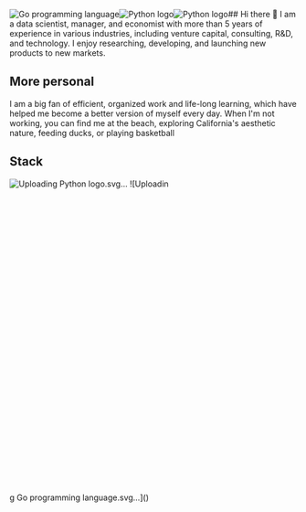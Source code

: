 ![Go programming language](https://github.com/FedorDukhnovskiy/FedorDukhnovskiy/assets/126192788/f30b5778-8c3b-4fdf-824a-93486249ab4e)![Python logo](https://github.com/FedorDukhnovskiy/FedorDukhnovskiy/assets/126192788/ca338945-c0be-4663-8906-13109b73d887)![Python logo](https://github.com/FedorDukhnovskiy/FedorDukhnovskiy/assets/126192788/9967df88-09ce-4caf-9815-a4ba39040974)## Hi there 👋
I am a data scientist, manager, and economist with more than 5 years of experience in various industries, including venture capital, consulting, R&D, and technology. I enjoy researching, developing, and launching new products to new markets. 

## More personal
I am a big fan of efficient, organized work and life-long learning, which have helped me become a better version of myself every day. When I'm not working, you can find me at the beach, exploring California's aesthetic nature, feeding ducks, or playing basketball


## Stack
![Uploading Python<svg xmlns="http://www.w3.org/2000/svg" viewBox="0 0 48 48" width="500px" height="500px"><path fill="#0277BD" d="M24.047,5c-1.555,0.005-2.633,0.142-3.936,0.367c-3.848,0.67-4.549,2.077-4.549,4.67V14h9v2H15.22h-4.35c-2.636,0-4.943,1.242-5.674,4.219c-0.826,3.417-0.863,5.557,0,9.125C5.851,32.005,7.294,34,9.931,34h3.632v-5.104c0-2.966,2.686-5.896,5.764-5.896h7.236c2.523,0,5-1.862,5-4.377v-8.586c0-2.439-1.759-4.263-4.218-4.672C27.406,5.359,25.589,4.994,24.047,5z M19.063,9c0.821,0,1.5,0.677,1.5,1.502c0,0.833-0.679,1.498-1.5,1.498c-0.837,0-1.5-0.664-1.5-1.498C17.563,9.68,18.226,9,19.063,9z"/><path fill="#FFC107" d="M23.078,43c1.555-0.005,2.633-0.142,3.936-0.367c3.848-0.67,4.549-2.077,4.549-4.67V34h-9v-2h9.343h4.35c2.636,0,4.943-1.242,5.674-4.219c0.826-3.417,0.863-5.557,0-9.125C41.274,15.995,39.831,14,37.194,14h-3.632v5.104c0,2.966-2.686,5.896-5.764,5.896h-7.236c-2.523,0-5,1.862-5,4.377v8.586c0,2.439,1.759,4.263,4.218,4.672C19.719,42.641,21.536,43.006,23.078,43z M28.063,39c-0.821,0-1.5-0.677-1.5-1.502c0-0.833,0.679-1.498,1.5-1.498c0.837,0,1.5,0.664,1.5,1.498C29.563,38.32,28.899,39,28.063,39z"/></svg> logo.svg…]()
![Uploadin<?xml version="1.0" encoding="utf-8"?>
<!-- Generator: Adobe Illustrator 19.0.0, SVG Export Plug-In . SVG Version: 6.00 Build 0)  -->
<svg version="1.1" id="Layer_1" xmlns="http://www.w3.org/2000/svg" xmlns:xlink="http://www.w3.org/1999/xlink" x="0px" y="0px"
	 viewBox="-393 31 500 500" style="enable-background:new -393 31 500 500;" xml:space="preserve">
<style type="text/css">
	.st0{fill:#F6D2A2;}
	.st1{fill:#69D7E2;}
	.st2{fill:#FFFFFF;}
	.st3{fill:#231F20;}
</style>
<g id="XMLID_52_">
	<path id="XMLID_54_" class="st0" d="M-273.5,296.1c0.5,10.8,11.3,5.8,16.1,2.4c4.6-3.2,6-0.5,6.4-6.8c0.3-4.2,0.7-8.3,0.5-12.5
		c-7-0.6-14.6,1-20.3,5.2C-273.8,286.6-279.3,293.5-273.5,296.1"/>
	<path id="XMLID_55_" class="st0" d="M-58.6,428.7c8.3,5.1,23.5,20.6,11,28.2c-11.9,10.9-18.6-12-29.1-15.2
		C-72.2,435.5-66.5,429.8-58.6,428.7z"/>
	<path id="XMLID_56_" class="st0" d="M-206.6,446.1c-9.7,1.5-15.2,10.3-23.4,14.8c-7.6,4.5-10.6-1.5-11.2-2.7
		c-1.2-0.5-1,0.5-2.9-1.4c-7.1-11.2,7.3-19.4,14.9-24.9C-218.8,429.8-212.2,438.9-206.6,446.1z"/>
	<path id="XMLID_57_" class="st0" d="M-12.6,294.7c-0.5,10.8-11.3,5.8-16.1,2.4c-4.6-3.2-6-0.5-6.4-6.8c-0.3-4.2-0.7-8.3-0.5-12.5
		c7-0.6,14.6,1,20.3,5.2C-12.4,285.2-6.8,292.1-12.6,294.7"/>
	<path id="XMLID_58_" class="st1" d="M-41.2,163.2C-3.8,150-33,98.8-65.6,121.4c-21.4-18.3-50.8-21.7-81.7-21.7
		c-30.3,2.4-59.1,8-79.2,25.5c-32.5-20.9-62.4,29.3-24.3,42c-10.7,41.5,1.5,83.8-0.2,126c-1.6,37.9-11.5,88.7,9.5,122.7
		c17.9,29.1,56.4,39.5,88.2,40.6c40.5,1.5,89.6-8.5,109.3-47.7c18.8-37.4,13.6-84,11.2-124.3C-35.1,243.8-30.6,202.5-41.2,163.2z"/>
	<path id="XMLID_67_" d="M-9.8,288.3c-1-2.2-3-4.7-4.9-6.1c-4.8-3.5-11-5.3-17.4-5.5c-0.2-6.5-0.4-13.6-0.4-22.6v-8.2
		c-0.1-25.8-0.4-37.1-1.9-51.2c-1.2-11.1-2.9-21.4-5.4-31c8.5-3.2,14-8.6,16.2-15.5c2.1-6.4,1-13.6-2.5-20
		c-3.7-6.3-9.5-11-16.3-12.9c-7.3-2-15.3-0.5-22.9,4.6c-6.8-5.8-14.7-10.2-23.5-13.5c-15.6-5.8-33.7-8-58.3-8v1l-0.1-1
		c-26.3,2.1-45.8,6.2-61.9,14c-6.5,3.1-12.3,6.9-17.3,11.3c-7.7-4.8-15.8-6-23.2-3.7c-6.9,2.1-12.9,7-16.4,13.4
		c-3.6,6.4-4.4,13.7-2,20c2.4,6.3,8,11.2,16.2,14.2c-2.6,10.6-4,21.8-4.2,34.1c-0.2,12,0.3,21.7,2.2,43.5
		c1.4,16.2,1.9,23.7,2.1,32.7c-7.1-0.3-14.2,1.6-19.6,5.4c-1.9,1.4-4,3.8-4.9,6.1c-1.4,2.9-0.8,5.5,1.9,7.1c0.4,5,3.2,7.3,7.5,6.9
		c3.1-0.3,6.9-2,10.2-4.3c0.7-0.5,1.5-0.9,2.2-1.3c0.3-0.1,0.5-0.2,0.8-0.3c0,0,0.6-0.2,0.8-0.3c0.3-0.1,0.6-0.2,0.8-0.4
		c-0.2,4.9-0.6,10.1-1.6,21.8c-1,13.2-1.6,20.4-1.8,28.5c-0.9,29.9,2.6,51.7,13.3,69c3.4,5.4,7.4,10.3,12.3,14.7
		c-0.9,0.6-4.9,3.6-6.2,4.5c-4.4,3.4-7.4,6.2-9.2,9.3c-2.3,4.1-2.3,8.2,0.3,12.5l0.1,0.1l0.1,0.1c1.2,1.2,1.8,1.5,2.6,1.5h0.1h0.2
		c0.1,0.2,0.2,0.3,0.3,0.5c0.3,0.5,0.6,0.9,0.9,1.4c2.6,3,6.3,3.8,11.2,0.8c2.6-1.4,4.5-2.9,8.5-6.3c0.1-0.1,0.1-0.1,0.2-0.2
		c6.4-5.4,9.5-7.4,14.2-8.2l1.7-0.3c0.6,0.3,1.3,0.5,2,0.8c14.9,6,32.1,9.2,49.6,9.8c22.6,0.8,44.4-2,62.8-8.7
		c4.9-1.8,9.5-3.9,13.9-6.2c2.7,1,5,3.2,9.4,8.4c0.2,0.2,0.2,0.2,0.3,0.4c0.2,0.2,0.2,0.3,0.3,0.4c0.2,0.3,0.5,0.5,0.7,0.8
		c3.5,4.1,5.8,6.1,8.4,7.2c3.5,1.5,6.8,0.7,10.3-2.4c6.1-3.8,6.5-9.6,2.5-16.3c-2.8-4.7-7.7-9.6-12.4-12.8
		c5.4-5.3,10.2-11.7,13.8-19c10.1-20.1,13.9-43.6,13.7-73.7c-0.1-10.7-0.5-20-1.7-37.8v-0.5c0.5,0.2,1,0.5,1.6,0.9
		c3.2,2.2,7,4,10.2,4.3c4.3,0.4,7.1-1.9,7.5-6.9C-8.9,293.9-8.4,291.3-9.8,288.3z M-43.1,117.6c6.3,1.7,11.7,6.1,15.1,11.9
		c3.4,5.9,4.3,12.5,2.4,18.3c-2,6.2-7,11.1-14.9,14c-1.6-5.7-3.5-11.2-5.5-16.5c3-2.6,4.5-5.9,2.1-10.5s-6.6-5.1-10.9-3.8
		c-2.7-3.6-5.8-6.7-8.9-9.6C-56.8,117-49.7,115.8-43.1,117.6z M-266.3,153c-2.2-5.7-1.5-12.4,1.9-18.2c3.4-5.9,8.8-10.5,15.3-12.4
		c6.7-2,13.9-1,21,3.1c-4.1,3.7-7.7,7.9-10.9,12.5c-5.4-2.8-11-3.4-14.1,2.4c-3.2,6.2,0.5,10.1,5.9,13c-0.7,1.8-1.5,3.7-2.1,5.5
		c-0.7,2.3-1.5,4.7-2.1,7.1C-259.1,163.1-264.1,158.6-266.3,153z M-253.6,295.7c-0.1,0-0.7,0.2-0.7,0.3c-0.3,0.1-0.6,0.2-0.9,0.4
		c-0.8,0.3-1.7,0.8-2.5,1.5c-2.9,2.1-6.5,3.7-9.2,3.9c-3.1,0.3-4.9-1-5.2-4.8c2.2-0.7,3.1-1.3,4-2.5l-1.7-1.3
		c-0.6,0.8-1.3,1.2-3.1,1.8c-0.1,0-0.1,0-0.2,0.1c-1.7-0.9-2-2.4-1-4.5c0.8-1.9,2.7-4.1,4.3-5.2c5-3.7,11.7-5.4,18.4-5
		c0,2.6,0.1,5.2,0,7.7c0,0.3,0,0.5-0.1,0.8c-0.1,1.5-0.1,2.1-0.2,2.8C-252.3,294.7-252.5,295.1-253.6,295.7z M-222,453.7
		c-0.1,0.1-0.1,0.1-0.2,0.2c-3.9,3.4-5.8,4.7-8.2,6.1c-4,2.4-6.7,1.9-8.6-0.4c-0.3-0.3-0.5-0.7-0.7-1c-0.1-0.1-0.2-0.3-0.3-0.4
		c0,0,0,0,0-0.1c0.2-1.9,0.9-3.2,2.8-6.2c0.1-0.1,0.1-0.1,0.1-0.2c1.2-1.7,1.7-2.6,2.2-3.8l-1.9-0.8c-0.4,0.9-0.9,1.8-2,3.5
		c-0.1,0.1-0.1,0.1-0.1,0.2c-1.9,2.7-2.7,4.4-3.1,6.3h-0.1c0,0,0,0-0.1,0h-0.2c-0.2-0.1-0.5-0.3-0.9-0.7c-4.1-6.5-0.8-12,8.4-19
		c1.2-0.8,5-3.6,6.1-4.4c0.2,0,0.4-0.1,0.6-0.2c5.7,4.8,12.3,9,19.6,12.5c0,0.1,0.1,0.2,0.2,0.3C-212.8,446.5-216.1,448.7-222,453.7
		z M-46.2,442.3c3.2,5.4,3.1,9.8-0.9,12.9c-0.3-0.6-0.5-1.4-0.9-2.4c0-0.1,0-0.1-0.1-0.2c-1.5-4-2.4-5.7-4.2-7.5l-1.5,1.5
		c1.6,1.5,2.3,3,3.8,6.7c0,0.1,0,0.1,0.1,0.2c0.5,1.4,0.8,2.2,1.2,2.9c-2.7,2.3-5.1,2.7-7.6,1.6c-2.2-0.9-4.3-2.9-7.6-6.7
		c-0.2-0.2-0.4-0.5-0.6-0.8c-0.1-0.1-0.2-0.2-0.3-0.4c-0.2-0.2-0.2-0.2-0.3-0.4c-3.9-4.5-6.2-6.9-8.7-8.3
		c5.9-3.4,11.1-7.1,15.8-11.5C-53.8,433-48.9,437.8-46.2,442.3z M-44.7,408.3c-9,18.1-24.9,30.9-46.3,38.6
		c-18.2,6.6-39.8,9.3-62.1,8.5c-38.4-1.4-71.7-14.8-87.3-40.1c-10.5-16.9-13.9-38.3-13-67.9c0.3-8.1,0.7-15.3,1.8-28.5
		c1.2-14.9,1.5-19.2,1.8-25.9c0.2-4.8,0.2-9.7,0.1-15c-0.2-9.2-0.7-16.5-2.1-33c-1.9-21.8-2.4-31.3-2.2-43.2
		c0.3-15.7,2.4-29.5,6.8-42.6c7.1-21.3,20.2-35.6,39.1-44.9c15.8-7.7,35-11.7,61-13.8c24.4,0,42.2,2.2,57.6,7.9
		c18.4,6.8,32.1,18.7,41.6,37.1c6.1,14.9,9.6,30.9,11.5,49.3c1.5,14,1.8,25.3,1.9,51v8.2c0.1,12.7,0.3,21.6,0.8,30.5
		c0.2,3.5,0.3,4.9,0.8,13.2c1.2,17.8,1.6,27,1.7,37.7C-31,365.4-34.8,388.6-44.7,408.3z M-12.7,293.7L-12.7,293.7
		c-0.1,0-0.2-0.1-0.3-0.1c-1.9-0.6-2.5-1-3.1-1.8l-1.7,1.3c0.9,1.3,1.9,1.8,4,2.5c-0.4,3.8-2.2,5.1-5.2,4.8
		c-2.7-0.2-6.3-1.9-9.2-3.9c-0.8-0.6-1.7-1-2.5-1.5c-0.1,0-0.2-0.1-0.3-0.1c-0.4-5.8-0.4-7.2-0.6-10.3c-0.1-1.9-0.2-3.8-0.3-5.7
		c5.9,0.1,11.6,1.9,16,5.1c1.6,1.2,3.5,3.4,4.3,5.2C-10.7,291.2-10.9,292.7-12.7,293.7z"/>
	<path id="XMLID_68_" class="st2" d="M-131.4,207.7c0.1,5.3,1.2,11.2,0.2,16.9c-1.5,2.7-4.2,3-6.6,4.1c-3.4-0.5-6.2-2.7-7.5-5.9
		c-0.8-6.4,0.2-12.5,0.5-18.8c0-0.2,4,0.1,7.5,1.2C-134.2,206.1-131.4,207.6-131.4,207.7z"/>
	<path id="XMLID_69_" class="st2" d="M-161,208.2c-2.9,11.1,3.9,29.2,15.1,14.3c-0.8-6.3,0.1-12.4,0.4-18.5
		C-145.4,203.5-160.9,207.4-161,208.2z"/>
	<path id="XMLID_73_" d="M-130.1,212.7c-0.2-3.1-0.3-4.4-0.3-6V206l-0.7-0.2l-13.2-4.1V201l-1.4,0.3h-0.1v0.1l-14.9,3.8l-0.5,0.1
		l-0.2,0.5c-2.3,5.5-1.8,13.9,1.2,19.1c3.4,5.9,8.8,6,14.3-0.7c1.6,3,4.5,5.1,7.9,5.7h0.3l0.3-0.1c0.4-0.2,0.8-0.3,1.6-0.6
		c0.1,0,0.1,0,0.2-0.1c3-1,4.3-1.9,5.3-3.9l0.1-0.1v-0.2c0.3-1.9,0.4-3.9,0.4-6.1C-129.8,217.1-129.9,215.6-130.1,212.7z
		 M-146.9,208.8c-0.1,1.9-0.2,2.6-0.3,3.7c-0.2,3.9-0.2,6.8,0.1,9.7c-4.9,6.3-8.8,6.3-11.4,1.6c-2.5-4.4-3-11.8-1.2-16.8l13.2-3.4
		C-146.6,205-146.7,206.4-146.9,208.8z M-132.2,224.3c-0.7,1.3-1.7,1.9-4.2,2.7c-0.1,0-0.1,0-0.2,0.1c-0.6,0.2-1,0.4-1.4,0.5
		c-2.8-0.5-5.2-2.4-6.4-5c-0.3-2.8-0.3-5.8-0.1-9.6c0.1-1,0.1-1.8,0.3-3.7c0.2-2.4,0.3-3.9,0.3-5.2l11.4,3.5c0,1.4,0.1,2.6,0.3,5.3
		c0.2,2.8,0.3,4.3,0.3,6C-131.8,220.8-131.9,222.6-132.2,224.3z"/>
	<path id="XMLID_74_" class="st2" d="M-224,162.1c9.6,37.5,69.6,27.9,67.3-9.7C-159.4,107.4-233.2,116.1-224,162.1"/>
	<path id="XMLID_77_" d="M-155.7,152.3c-0.6-10.9-5.4-19.4-13.4-24.7c-7.1-4.8-16.5-6.7-25.9-5.5c-9.3,1.3-17.9,5.4-23.6,12
		c-6.3,7.3-8.7,17-6.5,28.1l0.9-0.2l-0.9,0.2C-215.1,200.7-153.4,191.3-155.7,152.3z M-223.1,161.9c-2.1-10.6,0.2-19.6,6.1-26.4
		c5.3-6.2,13.4-10.3,22.3-11.4c8.9-1.2,17.8,0.6,24.5,5.2c7.4,5,11.9,12.9,12.6,23.2C-155.4,189.1-213.8,197.9-223.1,161.9z"/>
	<ellipse id="XMLID_78_" cx="-207.5" cy="155.9" rx="10.2" ry="11"/>
	<ellipse id="XMLID_79_" class="st2" cx="-202.9" cy="158.5" rx="2.4" ry="2.8"/>
	<path id="XMLID_80_" class="st2" d="M-139.9,155.1c7.4,43,77.8,31.6,67.6-11.7C-81.4,104.4-142.4,115.2-139.9,155.1"/>
	<path id="XMLID_83_" d="M-71.3,143.2c-9.3-40.1-72.1-29.1-69.6,12v0.1c3.5,20.3,21.6,30.7,41.6,27.3c9.1-1.6,17.3-6,22.6-12.5
		C-70.9,163-68.8,153.7-71.3,143.2z M-78.3,168.9c-5,6.1-12.7,10.3-21.4,11.7c-19,3.1-35.9-6.6-39.3-25.7
		c-2.3-38.7,57-49.1,65.8-11.4C-70.9,153.5-72.8,162.2-78.3,168.9z"/>
	<ellipse id="XMLID_84_" cx="-122.6" cy="153.2" rx="9.9" ry="11"/>
	<ellipse id="XMLID_85_" class="st2" cx="-118" cy="155.7" rx="2.3" ry="2.8"/>
	<path id="XMLID_86_" class="st0" d="M-158.8,185.5c-8.3,0.7-15,10.5-10.7,18.2c5.7,10.3,18.3-0.9,26.2,0.1
		c9.1,0.2,16.5,9.6,23.8,1.7c8.1-8.8-3.5-17.4-12.6-21.2L-158.8,185.5z"/>
	<path id="XMLID_89_" class="st3" d="M-118.5,192.6c-2.8-3.6-7.7-6.8-13.1-9l-0.2-0.1h-0.2l-26.8,1c-9.3,0.8-16,11.6-11.5,19.8
		c1.8,3.1,4.2,4.7,7.4,4.9c2.4,0.1,4.9-0.4,8.8-1.8c0.3-0.1,0.7-0.2,1.3-0.4c5.2-1.8,7.3-2.3,9.4-2h0.1c2.5,0,4.6,0.7,8.6,2.3
		c4.4,1.8,5.8,2.3,8,2.5c3,0.2,5.7-0.8,8.1-3.5C-114.7,201.9-114.9,197.1-118.5,192.6z M-120.3,204.9c-2,2.2-4,2.9-6.4,2.8
		c-1.9-0.1-3.1-0.6-7.3-2.3c-4.2-1.8-6.5-2.4-9.2-2.5c-2.6-0.3-4.8,0.2-10.4,2.1c-0.5,0.2-0.9,0.3-1.3,0.4
		c-7.6,2.6-11.3,2.4-13.8-2.2c-3.8-6.8,2-16,9.8-16.8l26.5-1c5,2.1,9.5,5.1,12.1,8.4C-117.1,197.6-117,201.4-120.3,204.9z"/>
	<path id="XMLID_90_" d="M-130,181c-3.2-11.9-30.5-10.2-29.8,4.1C-158.5,195.7-126.9,192.9-130,181z"/>
</g>
</svg>
g Go programming language.svg…]()

